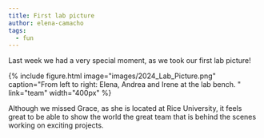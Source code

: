 ```yaml
---
title: First lab picture
author: elena-camacho
tags:
  - fun
---
```


Last week we had a very special moment, as we took our first lab picture! 

{%
  include figure.html
  image="images/2024_Lab_Picture.png"
  caption="From left to right: Elena, Andrea and Irene at the lab bench. "
  link="team"
  width="400px"
%}

Although we missed Grace, as she is located at Rice University, it feels great to be able to show the world the great team that is behind the scenes working on exciting projects.




